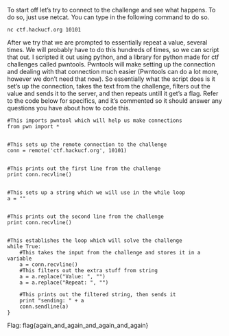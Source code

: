 To start off let’s try to connect to the challenge and see what happens. To do so, just use netcat. You can type in the following command to do so.

```
nc ctf.hackucf.org 10101
```

 After we try that we are prompted to essentially repeat a value, several times. We will probably have to do this hundreds of times, so we can script that out. I scripted it out using python, and a library for python made for ctf challenges called pwntools. Pwntools will make setting up the connection and dealing with that connection much easier (Pwntools can do a lot more, however we don’t need that now). So essentially what the script does is it set’s up the connection, takes the text from the challenge, filters out the value and sends it to the server, and then repeats untill it get’s a flag. Refer to the code below for specifics, and it’s commented so it should answer any questions you have about how to code this.


```
#This imports pwntool which will help us make connections
from pwn import *


#This sets up the remote connection to the challenge
conn = remote('ctf.hackucf.org', 10101)


#This prints out the first line from the challenge
print conn.recvline()


#This sets up a string which we will use in the while loop
a = ""


#This prints out the second line from the challenge
print conn.recvline()


#This establishes the loop which will solve the challenge
while True:
    #This takes the input from the challenge and stores it in a variable
    a = conn.recvline()
    #This filters out the extra stuff from string
    a = a.replace("Value: ", "")
    a = a.replace("Repeat: ", "")
    
    #This prints out the filtered string, then sends it
    print "sending: " + a
    conn.sendline(a)
}
```

Flag: flag{again_and_again_and_again_and_again}

